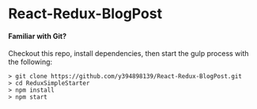 # React-Redux-BlogPost

#### Familiar with Git?
Checkout this repo, install dependencies, then start the gulp process with the following:

```
> git clone https://github.com/y394898139/React-Redux-BlogPost.git
> cd ReduxSimpleStarter
> npm install
> npm start
```
